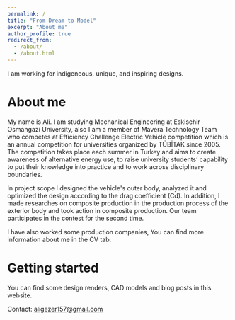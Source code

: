 ```yaml
---
permalink: /
title: "From Dream to Model"
excerpt: "About me"
author_profile: true
redirect_from: 
  - /about/
  - /about.html
---
```


I am working for indigeneous, unique, and inspiring designs.

About me
======
My name is Ali. I am studying Mechanical Engineering at Eskisehir Osmangazi University, also I am a member of Mavera Technology Team who competes at Efficiency Challenge Electric Vehicle competition which is an annual competition for universities organized by TÜBİTAK since 2005. The competition takes place each summer in Turkey and aims to create awareness of alternative energy use, to raise university students’ capability to put their knowledge into practice and to work across disciplinary boundaries. 



In project scope I designed the vehicle's outer body, analyzed it and optimized the design according to the drag coefficient (Cd). In addition, I made researches on composite production in the production process of the exterior body and took action in composite production. Our team participates in the contest for the second time.

I have also worked some production companies, You can find more information about me in the CV tab.

Getting started
======
You can find some design renders, CAD models and blog posts in this website.

Contact: aligezer157@gmail.com
